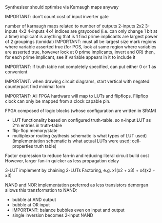 <!-- SPDX-License-Identifier: zlib-acknowledgement -->

Synthesiser should optimise via Karnaugh maps anyway

IMPORTANT: don't count cost of input inverter gate

number of karnaugh maps related to number of outputs
2-inputs 2x2
3-inputs 4x2
4-inputs 4x4
indices are graycoded (i.e. can only change 1 bit at a time)
implicant is anything that is 1
find prime implicants are largest power of 2 groupings (toroidal)
IMPORTANT: must all be largest size
mark regions where variable asserted true
(for POS, look at same region where variables are asserted true, however look at 0 prime implicants, invert and OR)
then, for each prime implicant, see if variable appears in it to include it  

IMPORTANT: if truth table not completely specified, can put either 0 or 1 as convenient 

IMPORTANT: when drawing circuit diagrams, start vertical with negated counterpart 
find minimal form

IMPORTANT: All FPGA hardware will map to LUTs and flipflops.
Flipflop clock can only be mapped from a clock capable pin.

FPGA composed of logic blocks (whose configuration are written in SRAM)
  - LUT functionality based on configured truth-table.
    so n-input LUT as 2^n entries in truth-table
  - flip-flop memory/state 
  - multiplexor routing
  (sythesis schematic is what types of LUT used)
  (implementation schematic is what actual LUTs were used; cell-properties truth table)

Factor expression to reduce fan-in and reducing literal circuit build cost
However, larger fan-in quicker as less propagation delay

3-LUT implement by chaining 2-LUTs
Factoring, e.g. x1(x2 + x3) + x4(x2 + x3)

NAND and NOR implementation preferred as less transistors
demorgan allows this transformation
to NAND:
  - bubble at AND output 
  - bubble at OR input 
  - IMPORTANT: balance bubbles even on input and output
  - single inversion becomes 2-input NAND

